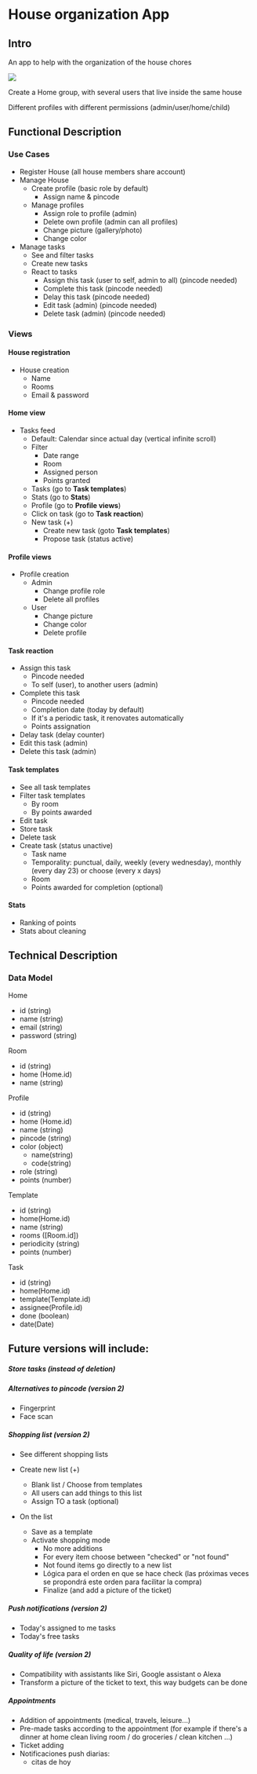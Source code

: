 # House organization App

## Intro

An app to help with the organization of the house chores

![](https://media.giphy.com/media/v1.Y2lkPTc5MGI3NjExYjk5ZXEzejNiam91aDd0N3g4YXdkYjNodHcwOWllaXhxMTk2dXRidCZlcD12MV9pbnRlcm5hbF9naWZfYnlfaWQmY3Q9Zw/NV4cSrRYXXwfUcYnua/giphy.gif)

Create a Home group, with several users that live inside the same house

Different profiles with different permissions (admin/user/home/child)

## Functional Description

### Use Cases

* Register House (all house members share account)
* Manage House
    - Create profile (basic role by default)
        - Assign name & pincode
    - Manage profiles
        - Assign role to profile (admin)
        - Delete own profile (admin can all profiles)
        - Change picture (gallery/photo)
        - Change color
* Manage tasks
    - See and filter tasks
    - Create new tasks
    - React to tasks
        - Assign this task (user to self, admin to all) (pincode needed)
        - Complete this task (pincode needed)
        - Delay this task (pincode needed)
        - Edit task (admin) (pincode needed)
        - Delete task (admin) (pincode needed)
<!-- Cosas que el usuario podrá hacer en la aplicación (cosas que aporten valor, cosas tipo Login, Register... sobran)
* search socks
* add socks to cart
* view cart
* add / remove items
* checkout cart
* view orders
* view order status
* ...
* ... -->

### Views

#### House registration

* House creation
    - Name
    - Rooms
    - Email & password

#### Home view

* Tasks feed
    - Default: Calendar since actual day (vertical infinite scroll)
    - Filter
        - Date range
        - Room
        - Assigned person
        - Points granted
    - Tasks (go to **Task templates**)
    - Stats (go to **Stats**)
    - Profile (go to **Profile views**)
    - Click on task (go to **Task reaction**)
    - New task (+)
        - Create new task (goto **Task templates**)
        - Propose task (status active)

#### Profile views

* Profile creation
    - Admin
        - Change profile role
        - Delete all profiles
    - User
        - Change picture
        - Change color
        - Delete profile

#### Task reaction

* Assign this task
    - Pincode needed
    - To self (user), to another users (admin)
* Complete this task
    - Pincode needed
    - Completion date (today by default)
    - If it's a periodic task, it renovates automatically
    - Points assignation
* Delay task (delay counter)
* Edit this task (admin)
* Delete this task (admin)

#### Task templates

* See all task templates
* Filter task templates
    - By room
    - By points awarded
* Edit task
* Store task
* Delete task
* Create task (status unactive)
    - Task name
    - Temporality: punctual, daily, weekly (every wednesday), monthly (every day 23) or choose (every x days)
    - Room
    - Points awarded for completion (optional)

#### Stats

* Ranking of points
* Stats about cleaning

## Technical Description

### Data Model

Home
* id (string)
* name (string)
* email (string)
* password (string)

Room
* id (string)
* home (Home.id)
* name (string)

Profile
* id (string)
* home (Home.id)
* name (string)
* pincode (string)
* color (object)
    - name(string)
    - code(string)
* role (string)
* points (number)

Template
* id (string)
* home(Home.id)
* name (string)
* rooms ([Room.id])
* periodicity (string)
* points (number)

Task
* id (string)
* home(Home.id)
* template(Template.id)
* assignee(Profile.id)
* done (boolean)
* date(Date)

## Future versions will include:

##### Store tasks (instead of deletion)

##### Alternatives to pincode (version 2)

* Fingerprint
* Face scan

##### Shopping list (version 2)

* See different shopping lists

* Create new list (+)
    - Blank list / Choose from templates
    - All users can add things to this list
    - Assign TO a task (optional)

* On the list
    - Save as a template
    - Activate shopping mode
        - No more additions
        - For every item choose between "checked" or "not found"
        - Not found items go directly to a new list
        - Lógica para el orden en que se hace check (las próximas veces se propondrá este orden para facilitar la compra)
        - Finalize (and add a picture of the ticket)

##### Push notifications (version 2)

* Today's assigned to me tasks
* Today's free tasks

##### Quality of life (version 2)

* Compatibility with assistants like Siri, Google assistant o Alexa
* Transform a picture of the ticket to text, this way budgets can be done

##### Appointments

* Addition of appointments (medical, travels, leisure...)
* Pre-made tasks according to the appointment (for example if there's a dinner at home clean living room / do groceries / clean kitchen ...)
* Ticket adding
* Notificaciones push diarias:
    - citas de hoy